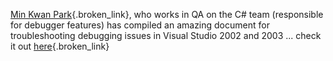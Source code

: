 [Min Kwan Park](http://blogs.msdn.com/mkpark/){.broken_link}, who works in QA on the C# team (responsible for debugger features) has compiled an amazing document for troubleshooting debugging issues in Visual Studio 2002 and 2003 ... check it out [here](http://blogs.msdn.com/mkpark/articles/86872.aspx){.broken_link}